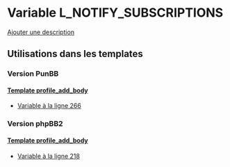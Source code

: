 # Variable L_NOTIFY_SUBSCRIPTIONS
[Ajouter une description](https://fa-tvars.appspot.com/var/L_NOTIFY_SUBSCRIPTIONS)

## Utilisations dans les templates

### Version PunBB

#### [Template profile_add_body](punbb/profile_add_body.md)
* [Variable &agrave; la ligne 266](../punbb/profile_add_body.tpl#L266)

### Version phpBB2

#### [Template profile_add_body](subsilver/profile_add_body.md)
* [Variable &agrave; la ligne 218](../subsilver/profile_add_body.tpl#L218)